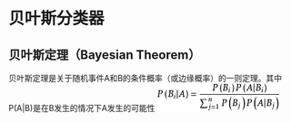 # 贝叶斯分类器
## 贝叶斯定理（Bayesian Theorem）
贝叶斯定理是关于随机事件A和B的条件概率（或边缘概率）的一则定理。其中P(A|B)是在B发生的情况下A发生的可能性
![贝叶斯定理](image/Bayesian_Theorem.jpg)
